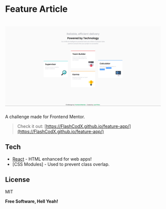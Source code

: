 # Feature Article

# ![preview](./src/assets/screenshot.png)

A challenge made for Frontend Mentor.

> Check it out: [https://FlashCodX.github.io/feature-app/](https://FlashCodX.github.io/feature-app/)

## Tech

- [React] - HTML enhanced for web apps!
- [CSS Modules] - Used to prevent class overlap.

## License

MIT

**Free Software, Hell Yeah!**

[react]: https://reactjs.org/
